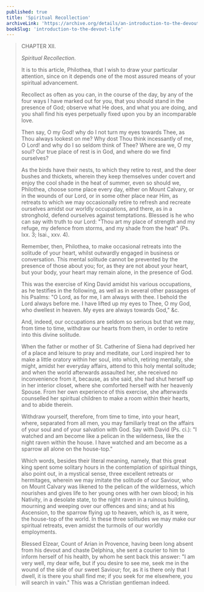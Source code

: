 ```yaml
---
published: true
title: 'Spiritual Recollection'
archiveLink: 'https://archive.org/details/an-introduction-to-the-devout-life/page/63?view=theater'
bookSlug: 'introduction-to-the-devout-life'
---
```


> CHAPTER XII.
>
> *Spiritual Recollection.*
>
> It is to this article, Philothea, that I wish to draw your particular attention, since on it depends one of the most assured means of your spiritual advancement.
>
> Recollect as often as you can, in the course of the day, by any of the four ways I have marked out for you, that you should stand in the presence of God; observe what He does, and what you are doing, and you shall find his eyes perpetually fixed upon you by an incomparable love.
>
> Then say, O my God! why do I not turn my eyes towards Thee, as Thou always lookest on me? Why dost Thou think incessantly of me, O Lord! and why do I so seldom think of Thee? Where are we, O my soul? Our true place of rest is in God, and where do we find ourselves?
>
> As the birds have their nests, to which they retire to rest, and the deer bushes and thickets, wherein they keep themselves under covert and enjoy the cool shade in the heat of summer, even so should we, Philothea, choose some place every day, either on Mount Calvary, or in the wounds of our Lord, or in some other place near Him, as retreats to which we may occasionally retire to refresh and recreate ourselves amidst our worldly occupations, and there, as in a stronghold, defend ourselves against temptations. Blessed is he who can say with truth to our Lord: "Thou art my place of strength and my refuge, my defence from storms, and my shade from the heat" (Ps. lxx. 3; Isai., xxv. 4).
>
> Remember, then, Philothea, to make occasional retreats into the solitude of your heart, whilst outwardly engaged in business or conversation. This mental solitude cannot be prevented by the presence of those about you; for, as they are not about your heart, but your body, your heart may remain alone, in the presence of God.
>
> This was the exercise of King David amidst his various occupations, as he testifies in the following, as well as in several other passages of his Psalms: "O Lord, as for me, I am always with thee. I behold the Lord always before me. I have lifted up my eyes to Thee, O my God, who dwellest in heaven. My eyes are always towards God," &c.
>
> And, indeed, our occupations are seldom so serious but that we may, from time to time, withdraw our hearts from them, in order to retire into this divine solitude.
>
> When the father or mother of St. Catherine of Siena had deprived her of a place and leisure to pray and meditate, our Lord inspired her to make a little oratory within her soul, into which, retiring mentally, she might, amidst her everyday affairs, attend to this holy mental solitude; and when the world afterwards assaulted her, she received no inconvenience from it, because, as she said, she had shut herself up in her interior closet, where she comforted herself with her heavenly Spouse. From her own experience of this exercise, she afterwards counselled her spiritual children to make a room within their hearts, and to abide therein.
>
> Withdraw yourself, therefore, from time to time, into your heart, where, separated from all men, you may familiarly treat on the affairs of your soul and of your salvation with God. Say with David (Ps. ci.): "I watched and am become like a pelican in the wilderness, like the night raven within the house. I have watched and am become as a sparrow all alone on the house-top."
>
> Which words, besides their literal meaning, namely, that this great king spent some solitary hours in the contemplation of spiritual things, also point out, in a mystical sense, three excellent retreats or hermitages, wherein we may imitate the solitude of our Saviour, who on Mount Calvary was likened to the pelican of the wilderness, which nourishes and gives life to her young ones with her own blood; in his Nativity, in a desolate state, to the night raven in a ruinous building, mourning and weeping over our offences and sins; and at his Ascension, to the sparrow flying up to heaven, which is, as it were, the house-top of the world. In these three solitudes we may make our spiritual retreats, even amidst the turmoils of our worldly employments.
>
> Blessed Elzear, Count of Arian in Provence, having been long absent from his devout and chaste Delphina, she sent a courier to him to inform herself of his health, by whom he sent back this answer: "I am very well, my dear wife, but if you desire to see me, seek me in the wound of the side of our sweet Saviour; for, as it is there only that I dwell, it is there you shall find me; if you seek for me elsewhere, you will search in vain." This was a Christian gentleman indeed.
